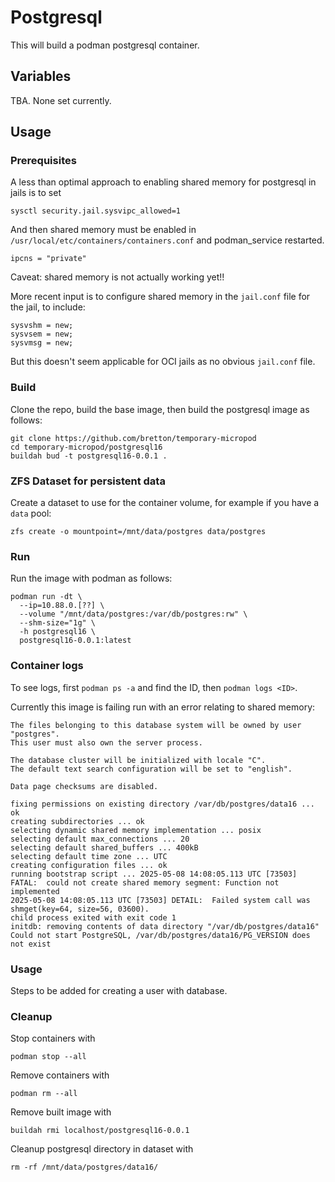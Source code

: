 # Postgresql

This will build a podman postgresql container.

## Variables

TBA. None set currently.

## Usage

### Prerequisites

A less than optimal approach to enabling shared memory for postgresql in jails is to set

```
sysctl security.jail.sysvipc_allowed=1
```

And then shared memory must be enabled in `/usr/local/etc/containers/containers.conf` and podman_service restarted.

```
ipcns = "private"
```

Caveat: shared memory is not actually working yet!!

More recent input is to configure shared memory in the `jail.conf` file for the jail, to include:
```
sysvshm = new;
sysvsem = new;
sysvmsg = new;
```

But this doesn't seem applicable for OCI jails as no obvious `jail.conf` file.

### Build

Clone the repo, build the base image, then build the postgresql image as follows:

```
git clone https://github.com/bretton/temporary-micropod
cd temporary-micropod/postgresql16
buildah bud -t postgresql16-0.0.1 .
```

### ZFS Dataset for persistent data

Create a dataset to use for the container volume, for example if you have a `data` pool:

```
zfs create -o mountpoint=/mnt/data/postgres data/postgres
```

### Run

Run the image with podman as follows:

```
podman run -dt \
  --ip=10.88.0.[??] \
  --volume "/mnt/data/postgres:/var/db/postgres:rw" \
  --shm-size="1g" \
  -h postgresql16 \
  postgresql16-0.0.1:latest
```

### Container logs

To see logs, first `podman ps -a` and find the ID, then `podman logs <ID>`.

Currently this image is failing run with an error relating to shared memory:

```
The files belonging to this database system will be owned by user "postgres".
This user must also own the server process.

The database cluster will be initialized with locale "C".
The default text search configuration will be set to "english".

Data page checksums are disabled.

fixing permissions on existing directory /var/db/postgres/data16 ... ok
creating subdirectories ... ok
selecting dynamic shared memory implementation ... posix
selecting default max_connections ... 20
selecting default shared_buffers ... 400kB
selecting default time zone ... UTC
creating configuration files ... ok
running bootstrap script ... 2025-05-08 14:08:05.113 UTC [73503] FATAL:  could not create shared memory segment: Function not implemented
2025-05-08 14:08:05.113 UTC [73503] DETAIL:  Failed system call was shmget(key=64, size=56, 03600).
child process exited with exit code 1
initdb: removing contents of data directory "/var/db/postgres/data16"
Could not start PostgreSQL, /var/db/postgres/data16/PG_VERSION does not exist
```

### Usage

Steps to be added for creating a user with database.

### Cleanup

Stop containers with

```
podman stop --all
```

Remove containers with

```
podman rm --all
```

Remove built image with

```
buildah rmi localhost/postgresql16-0.0.1
```

Cleanup postgresql directory in dataset with

```
rm -rf /mnt/data/postgres/data16/
```
